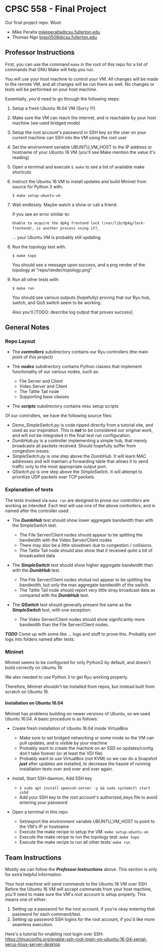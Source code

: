 

# CPSC 558 - Final Project

Our final project repo. Woot.

* Mike Peralta mikeperalta@csu.fullerton.edu
* Thomas Ngo tngo0508@csu.fullerton.edu

## Professor Instructions

First, you can use the command ```make``` in the root of this repo for a list of commands that GNU Make will help you run.

You will use your host machine to control your VM.
All changes will be made to the remote VM,
and all changes will be run there as well.
No changes or tests will be performed on your host machine.

Essentially, you'd need to go through the following steps:

1. Setup a fresh Ubuntu 16.04 VM (Sorry !!!)
2. Make sure the VM can reach the internet, and is reachable by your host machine (we used bridged mode)
3. Setup the root account's password or SSH key so the user on your current machine can SSH into the VM using the root user
4. Set the environment variable UBUNTU_VM_HOST to the IP address or hostname of your Ubuntu 16 VM
    (you'll see Make mention the value it's reading)
5. Open a terminal and execute ```$ make``` to see a list of available make shortcuts
6. Instruct the Ubuntu 16 VM to install updates and build Mininet from source for Python 3 with:

    ```$ make setup-ubuntu-vm```

7. Wait endlessly. Maybe watch a show or call a friend.
    
    If you see an error similar to:
    
     ```Unable to acquire the dpkg frontend lock (/var/lib/dpkg/lock-frontend), is another process using it?```,
     
     ... your Ubuntu VM is probably still updating.

8. Run the topology test with:

    ```$ make topo```
    
    You should see a message upon success, and a png render of the topology at "repo/render/topology.png"

8. Run all other tests with:
    
    ```$ make run```
    
    You should see various outputs (hopefully) proving that our Ryu hub, switch, and QoS switch seem to be working.
    
    Also you'll [TODO: describe log output that proves success]

## General Notes

### Repo Layout

* The ***controllers*** subdirectory contains our Ryu controllers (the main point of this project)

* The ***nodes*** subdirectory contains Python classes that implement functionality of our various nodes, such as:
    * File Server and Client
    * Video Server and Client
    * The Tattle Tail node
    * Supporting base classes

* The ***scripts*** subdirectory contains misc setup scripts

Of our controllers, we have the following source files:

* *Demo_SimpleSwitch.py* is code ripped directly from a tutorial site, and used as our inspiration. This is ***not*** to be considered our original work, and will not be integrated in the final test run configuration.
* *DumbHub.py* is a controller implementing a simple hub, that merely broadcasts all packets received. Should hopefully suffer from congestion issues.
* *SimpleSwitch.py* is one step above the *DumbHub*. It will learn MAC addresses and will maintain a forwarding table that allows it to send traffic only to the most appropriate output port.
* *QSwitch.py* is one step above the *SimpleSwitch*. It will attempt to prioritize UDP packets over TCP packets.

### Explanation of tests

The tests invoked via ```make run``` are designed to prove our controllers are working as intended.
Each test will use one of the above controllers, and is named after the controller used.

* The ***DumbHub*** test should show lower aggregate bandwidth than with the SimpleSwitch test.
    * The File Server/Client nodes should appear to be splitting the bandwidth with the Video Server/Client nodes
    * There may also be a little slowdown due to congestion / collisions.
    * The Tattle Tail node should also show that it received quite a bit of broadcasted data

* The ***SimpleSwitch*** test should show higher aggregate bandwidth than with the ***DumbHub*** test.
    * The File Server/Client nodes sholud not appear to be splitting line bandwidth, but only the max aggregate bandwidth of the switch.
    * The Tattle Tail node should report very little stray broadcast data as compared with the ***DumbHub*** test.

* The ***QSwitch*** test should generally present the same as the ***SimpleSwitch*** test, with one exception:
    * The Video Server/Client nodes should show significantly more bandwidth than the File Server/Client nodes.

***TODO*** Come up with some like ... logs and stuff to prove this. Probably sort logs into folders named after tests.

### Mininet

Mininet seems to be configured for only Python2 by default, and doesn't build correctly on Ubuntu 19.

We also needed to use Python 3 to get Ryu working properly.

Therefore, Mininet shouldn't be installed from repos, but instead built from scratch on Ubuntu 16.

#### Installation on Ubuntu 16.04

Mininet has problems building on newer versions of Ubuntu,
    so we used Ubuntu 16.04.
A basic procedure is as follows:

* Create fresh installation of Ubuntu 16.04 inside VirtualBox
    * Make sure to set bridged networking or some mode so the VM can pull updates, and is visible by your machine
    * Probably want to create the machine on an SSD so updates/config don't take forever (or at least the VDI file)
    * Probably want to use VirtualBox (not KVM) so we can do a Snapshot ***just*** after updates are installed, to decrease the hassle of running installation tests over and over and over again.

* Install, Start SSH daemon, Add SSH key
    * ```$ sudo apt install openssh-server -y && sudo systemctl start sshd```
    * Add your SSH key to the root account's authorized_keys file to avoid entering your password

* Open a terminal in this repo
    * Set/export the environment variable UBUNTU_VM_HOST to point to the VM's IP or hostname
    * Execute the make recipe to setup the VM: ```make setup-ubuntu-vm```
    * Execute the make recipe to run the topology test: ```make topo```
    * Execute the make recipe to run all other tests: ```make run```

## Team Instructions

Mostly we can follow the ***Professor Instructions*** above.
This section is only for extra helpful information.

Your host machine will send commands to the Ubuntu 16 VM over SSH. Before the Ubuntu 16 VM will accept commands from your host machine, you'll need to make sure the VM's *root* account is setup properly. This means one of either:
1. Setting up a password for the root account, if you're okay entering that password for each command/test.
2. Setting up password SSH logins for the root account, if you'd like more seamless execution.

Here's a tutorial for enabling root login over SSH:
https://linuxconfig.org/enable-ssh-root-login-on-ubuntu-16-04-xenial-xerus-linux-server-desktop




